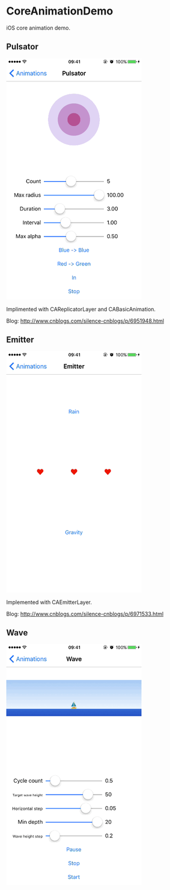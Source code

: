 # CoreAnimationDemo

iOS core animation demo.

## Pulsator

![](README_resources/Pulsator.gif)

Implimented with CAReplicatorLayer and CABasicAnimation.

Blog: http://www.cnblogs.com/silence-cnblogs/p/6951948.html

## Emitter

![](README_resources/Emitter.gif)

Implemented with CAEmitterLayer.

Blog: http://www.cnblogs.com/silence-cnblogs/p/6971533.html

## Wave

![](README_resources/Wave.gif)